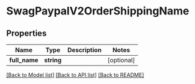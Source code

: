 # SwagPaypalV2OrderShippingName

## Properties
Name | Type | Description | Notes
------------ | ------------- | ------------- | -------------
**full_name** | **string** |  | [optional] 

[[Back to Model list]](../../README.md#documentation-for-models) [[Back to API list]](../../README.md#documentation-for-api-endpoints) [[Back to README]](../../README.md)

